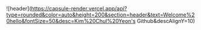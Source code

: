 ![header](https://capsule-render.vercel.app/api?type=rounded&color=auto&height=200&section=header&text=Welcome%20hello&fontSize=50&desc=Kim%20Chul%20Yeon's Github&descAlignY=10)
